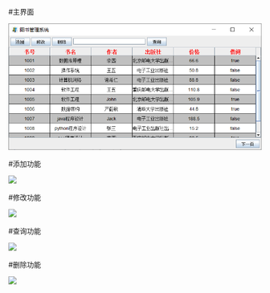 #主界面  

![](img.png)  

#添加功能  

![](img1.png)  

#修改功能  

![](img2.png)  

#查询功能  

![](img3.png)  

#删除功能  

![](img4.png)  